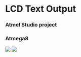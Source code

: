 # LCD Text Output
### Atmel Studio project
### Atmega8

<img src="https://i.postimg.cc/g2gq0Tsb/1.png">
<img src="https://i.postimg.cc/cJjRRtPD/2.png">
